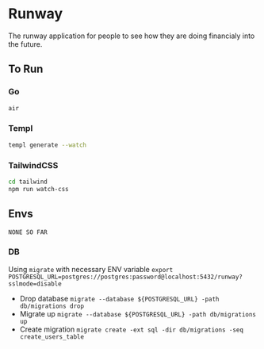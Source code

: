 # Runway

The runway application for people to see how they are doing financialy into the future.

## To Run

### Go

```bash
air
```

### Templ

```bash
templ generate --watch
```

### TailwindCSS

```bash
cd tailwind
npm run watch-css
```

## Envs

```
NONE SO FAR
```


### DB

Using `migrate` with necessary ENV variable `export POSTGRESQL_URL=postgres://postgres:password@localhost:5432/runway?sslmode=disable`

- Drop database `migrate --database ${POSTGRESQL_URL} -path db/migrations drop` 
- Migrate up `migrate --database ${POSTGRESQL_URL} -path db/migrations up` 
- Create migration `migrate create -ext sql -dir db/migrations -seq create_users_table`
